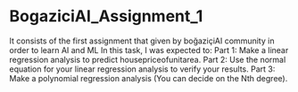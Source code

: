 # BogaziciAI_Assignment_1
It consists of the first assignment that given by boğaziçiAI community in order to learn AI and ML
In this task, I was expected to:
Part 1: Make a linear regression analysis to predict housepriceofunitarea.
Part 2: Use the normal equation for your linear regression analysis to verify your results.
Part 3: Make a polynomial regression analysis (You can decide on the Nth degree).

